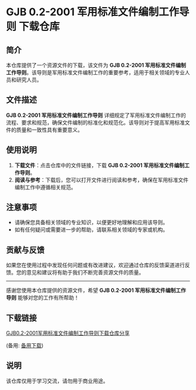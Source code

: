 # GJB 0.2-2001 军用标准文件编制工作导则 下载仓库

## 简介

本仓库提供了一个资源文件的下载，该文件为 **GJB 0.2-2001 军用标准文件编制工作导则**。该导则是军用标准文件编制工作的重要参考，适用于相关领域的专业人员和研究人员。

## 文件描述

**GJB 0.2-2001 军用标准文件编制工作导则** 详细规定了军用标准文件编制工作的流程、要求和规范，确保文件编制的标准化和规范化。该导则对于提高军用标准文件的质量和一致性具有重要意义。

## 使用说明

1. **下载文件**：点击仓库中的文件链接，下载 **GJB 0.2-2001 军用标准文件编制工作导则**。
2. **阅读与参考**：下载后，您可以打开文件进行阅读和参考，确保在军用标准文件编制工作中遵循相关规范。

## 注意事项

- 请确保您具备相关领域的专业知识，以便更好地理解和应用该导则。
- 如有任何疑问或需要进一步的帮助，请联系相关领域的专家或机构。

## 贡献与反馈

如果您在使用过程中发现任何问题或有改进建议，欢迎通过仓库的反馈渠道进行反馈。您的意见和建议将有助于我们不断完善资源文件的质量。

---

感谢您使用本仓库提供的资源文件，希望 **GJB 0.2-2001 军用标准文件编制工作导则** 能够对您的工作有所帮助！

## 下载链接
[GJB0.2-2001军用标准文件编制工作导则下载仓库分享](https://pan.quark.cn/s/4366ee036996) 

(备用: [备用下载](https://pan.baidu.com/s/1y4hUfxX-xJOJFMeRvauyIA?pwd=1234))

## 说明

该仓库仅用于学习交流，请勿用于商业用途。
